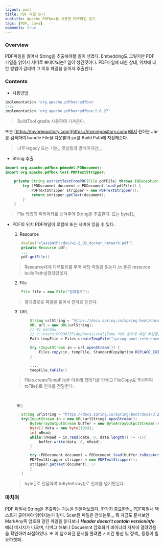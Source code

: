 ```yaml
---
layout: post
title: PDF 파일 읽기
subtitle: Apache PDFbox를 사용한 PDF파일 읽기
tags: [PDF, Java]
comments: true
---
```


### Overview
PDF파일을 읽어서 String을 추출해야할 일이 생겼다. Embedding도 그렇지만 PDF 파일을 읽어서 서버로 보내야되는? 일이 생긴것이다.
PDF파일에 대한 상태, 위치에 대한 방법이 갈리며 그 이후 파일을 읽어서 추출한다.

### Contents
* 사용방법

```groovy
implementation 'org.apache.pdfbox:pdfbox'
//or
implementation 'org.apache.pdfbox:pdfbox:2.0.27'
```
> BuildTool gradle 사용하여 가져온다.

또는 [https://mvnrepository.com](https://mvnrepository.com/)에서 원하는 Jar를 검색하여 bundle File을 다운받아 jar를 Build Path에 지정해준다.
> 너무 legacy 또는 기본,, 옛날등의 방식이지만,,,

* String 추출

```java
import org.apache.pdfbox.pdmodel.PDDocument;
import org.apache.pdfbox.text.PDFTextStripper;

    private String extractTextFromPDF(File pdfFile) throws IOException {
        try (PDDocument document = PDDocument.load(pdfFile)) {
            PDFTextStripper stripper = new PDFTextStripper();
            return stripper.getText(document);
        }
    }
```
>File 타입의 파라미터로 넘겨주어 String을 추출한다.
>또는 byte[],,

* PDF의 위치
PDF파일이 로컬에 또는 서버에 있을 수 있다.
  1. Resource
    ```java
        @Value("classpath:/doc/w1-2_02_docker_network.pdf")
        private Resource pdf;
        ...
        pdf.getFile()
    ```
    > Resource내에 디렉토리를 두어 해당 파일을 읽는다.\n 물론 resource buildPath설정되있겟지.

  2. File
    ```java
        File file = new File("절대경로");
    ```  
    > 절대경로로 파일을 읽어서 인자로 던진다.

  3. URL
    ```java
            String urlString = "https://docs.spring.io/spring-boot/docs/3.2.7/reference/pdf/spring-boot-reference.pdf";
            URL url = new URL(urlString);
            // #1 window
            // c:\Users\09930255\AppData\Local\Temp 이하 경로에 해당 파일명, 확장자로 임시파일이 생성된다.
            Path tempFile = Files.createTempFile("spring-boot-reference", ".pdf");

            try (InputStream in = url.openStream()) {
                Files.copy(in, tempFile, StandardCopyOption.REPLACE_EXISTING);
            }

            ...
            tempFile.toFile()
    ```
    > Files.createTempFile을 이용해 껍데기를 만들고 FileCopy로 복사하여 toFile()로 인자를 전달한다.
    <br>

        또는
    ```java
        String urlString = "https://docs.spring.io/spring-boot/docs/3.2.7/reference/pdf/spring-boot-reference.pdf";
        try(InputStream in = new URL(urlString).openStream();
            ByteArrayOutputStream buffer = new ByteArrayOutputStream()){
            byte[] data = new byte[1024];
            int nRead;
            while((nRead = in.read(data, 0, data.length)) != -1){
                buffer.write(data, 0, nRead);
            }    

            try (PDDocument document = PDDocument.load(buffer.toByteArray())) {
            PDFTextStripper stripper = new PDFTextStripper();
            stripper.getText(document); // 
            }
        }
    ```
    > byte[]로 전달하여 toByteArray()로 인자를 넘기면된다.

### 마치며
PDF 파일내 String을 추출하는 기능을 만들어보았다. 한가지 중요한점,, PDF파일내 텍스트가 긇어져야 읽어지는거 같다. Scan된 파일은 안되는듯,,,
뭐 지금도 문서보안 MarkAny쪽 암호화 걸린 파일을 읽다보니 ***Header doesn’t contain versioninfo*** 에러 메시지가 나오며, 디버그 해보니 Docuemnt 암호화가 바이너리 자체에 걸려있음을 확인하여 좌절하였다. 또 이 암호화된 문서를 풀려면 서버간 통신 및 정책,, 등등이 필요하겟찌...
